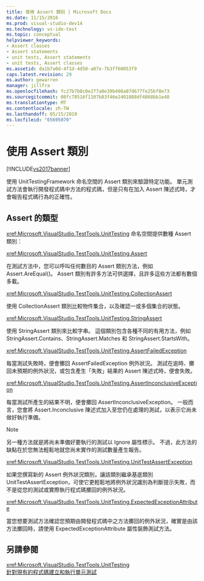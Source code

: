 ```yaml
---
title: 使用 Assert 類別 | Microsoft Docs
ms.date: 11/15/2016
ms.prod: visual-studio-dev14
ms.technology: vs-ide-test
ms.topic: conceptual
helpviewer_keywords:
- Assert classes
- Assert statements
- unit tests, Assert statements
- unit tests, Assert classes
ms.assetid: da1b7a0d-4f1d-4d50-a07e-7b3ff60053f9
caps.latest.revision: 29
ms.author: gewarren
manager: jillfra
ms.openlocfilehash: fc27b7b0c0e277a0e39b406a07d677fe25bf8e73
ms.sourcegitcommit: 08fc78516f1107b83f46e2401888df4868bb1e40
ms.translationtype: MT
ms.contentlocale: zh-TW
ms.lasthandoff: 05/15/2019
ms.locfileid: "65695070"
---
```

# <a name="using-the-assert-classes"></a>使用 Assert 類別
[!INCLUDE[vs2017banner](../includes/vs2017banner.md)]

使用 UnitTestingFramework 命名空間的 Assert 類別來驗證特定功能。 單元測試方法會執行開發程式碼中方法的程式碼，但是只有在加入 Assert 陳述式時，才會報告程式碼行為的正確性。  
  
## <a name="kinds-of-asserts"></a>Assert 的類型  
 <xref:Microsoft.VisualStudio.TestTools.UnitTesting> 命名空間提供數種 Assert 類別：  
  
 <xref:Microsoft.VisualStudio.TestTools.UnitTesting.Assert>  
  
 在測試方法中，您可以呼叫任何數目的 Assert 類別方法，例如 Assert.AreEqual()。 Assert 類別有許多方法可供選擇，且許多這些方法都有數個多載。  
  
 <xref:Microsoft.VisualStudio.TestTools.UnitTesting.CollectionAssert>  
  
 使用 CollectionAssert 類別比較物件集合，以及確認一或多個集合的狀態。  
  
 <xref:Microsoft.VisualStudio.TestTools.UnitTesting.StringAssert>  
  
 使用 StringAssert 類別來比較字串。 這個類別包含各種不同的有用方法，例如 StringAssert.Contains、StringAssert.Matches 和 StringAssert.StartsWith。  
  
 <xref:Microsoft.VisualStudio.TestTools.UnitTesting.AssertFailedException>  
  
 每當測試失敗時，便會擲回 AssertFailedException 例外狀況。 測試在逾時、擲回未預期的例外狀況，或包含產生「失敗」結果的 Assert 陳述式時，便會失敗。  
  
 <xref:Microsoft.VisualStudio.TestTools.UnitTesting.AssertInconclusiveException>  
  
 每當測試所產生的結果不明，便會擲回 AssertInconclusiveException。 一般而言，您會將 Assert.Inconclusive 陳述式加入至您仍在處理的測試，以表示它尚未做好執行準備。  
  
> [!NOTE]
> 另一種方法就是將尚未準備好要執行的測試以 Ignore 屬性標示。 不過，此方法的缺點在於您無法輕鬆地就您尚未實作的測試數量產生報告。  
  
 <xref:Microsoft.VisualStudio.TestTools.UnitTesting.UnitTestAssertException>  
  
 如果您撰寫新的 Assert 例外狀況類別，讓該類別繼承基底類別 UnitTestAssertException，可使它更輕鬆地將例外狀況識別為判斷提示失敗，而不是從您的測試或實際執行程式碼擲回的例外狀況。  
  
 <xref:Microsoft.VisualStudio.TestTools.UnitTesting.ExpectedExceptionAttribute>  
  
 當您想要測試方法確認您預期由開發程式碼中之方法擲回的例外狀況，確實是由該方法擲回時，請使用 ExpectedExceptionAttribute 屬性裝飾測試方法。  
  
## <a name="see-also"></a>另請參閱  
 <xref:Microsoft.VisualStudio.TestTools.UnitTesting>   
 [針對現有的程式碼建立和執行單元測試](https://msdn.microsoft.com/e8370b93-085b-41c9-8dec-655bd886f173)
